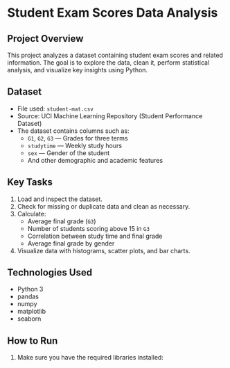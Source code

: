 # Student Exam Scores Data Analysis

## Project Overview
This project analyzes a dataset containing student exam scores and related information. The goal is to explore the data, clean it, perform statistical analysis, and visualize key insights using Python.

## Dataset
- File used: `student-mat.csv`
- Source: UCI Machine Learning Repository (Student Performance Dataset)
- The dataset contains columns such as:
  - `G1`, `G2`, `G3` — Grades for three terms
  - `studytime` — Weekly study hours
  - `sex` — Gender of the student
  - And other demographic and academic features

## Key Tasks
1. Load and inspect the dataset.
2. Check for missing or duplicate data and clean as necessary.
3. Calculate:
   - Average final grade (`G3`)
   - Number of students scoring above 15 in `G3`
   - Correlation between study time and final grade
   - Average final grade by gender
4. Visualize data with histograms, scatter plots, and bar charts.

## Technologies Used
- Python 3
- pandas
- numpy
- matplotlib
- seaborn

## How to Run
1. Make sure you have the required libraries installed:
